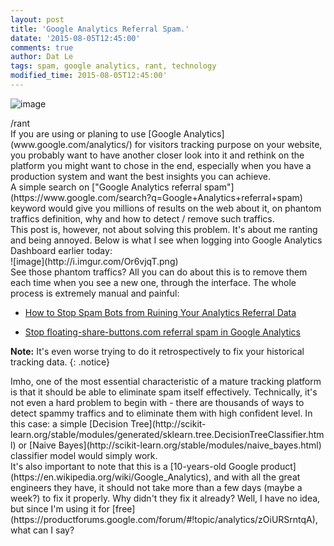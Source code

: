 ```yaml
---
layout: post
title: 'Google Analytics Referral Spam.'
datate: '2015-08-05T12:45:00'
comments: true
author: Dat Le
tags: spam, google analytics, rant, technology
modified_time: 2015-08-05T12:45:00'
---
```


![image](http://i.imgur.com/UueG6ii.png)
<div></div>
/rant
<div></div>
If you are using or planing to use [Google Analytics](www.google.com/analytics/) for visitors tracking purpose on your website, you probably want to have another closer look into it and rethink on the platform you might want to chose in the end, especially when you have a production system and want the best insights you can achieve.
<div></div>
A simple search on ["Google Analytics referral spam"](https://www.google.com/search?q=Google+Analytics+referral+spam) keyword would give you millions of results on the web about it, on phantom traffics definition, why and how to detect / remove such traffics.
<div></div>
This post is, however, not about solving this problem. It's about me ranting and being annoyed. Below is what I see when logging into Google Analytics Dashboard earlier today:
<div></div>
![image](http://i.imgur.com/Or6vjqT.png)
<div></div>
See those phantom traffics? All you can do about this is to remove them each time when you see a new one, through the interface. The whole process is extremely manual and painful:

- [How to Stop Spam Bots from Ruining Your Analytics Referral Data](https://moz.com/blog/how-to-stop-spam-bots-from-ruining-your-analytics-referral-data)

- [Stop floating-share-buttons.com referral spam in Google Analytics](http://www.ohow.co/stop-floating-share-buttons-com-referral-spam-google-analytics/)

**Note:** 
It's even worse trying to do it retrospectively to fix your historical tracking data.
{: .notice}
<div></div>
Imho, one of the most essential characteristic of a mature tracking platform is that it should be able to eliminate spam itself effectively. Technically, it's not even a hard problem to begin with - there are thousands of ways to detect spammy traffics and to eliminate them with high confident level. In this case: a simple [Decision Tree](http://scikit-learn.org/stable/modules/generated/sklearn.tree.DecisionTreeClassifier.html) or [Naive Bayes](http://scikit-learn.org/stable/modules/naive_bayes.html) classifier model would simply work.
<div></div>
It's also important to note that this is a [10-years-old Google product](https://en.wikipedia.org/wiki/Google_Analytics), and with all the great engineers they have, it should not take more than a few days (maybe a week?) to fix it properly. Why didn't they fix it already? Well, I have no idea, but since I'm using it for [free](https://productforums.google.com/forum/#!topic/analytics/zOiURSrntqA), what can I say?
